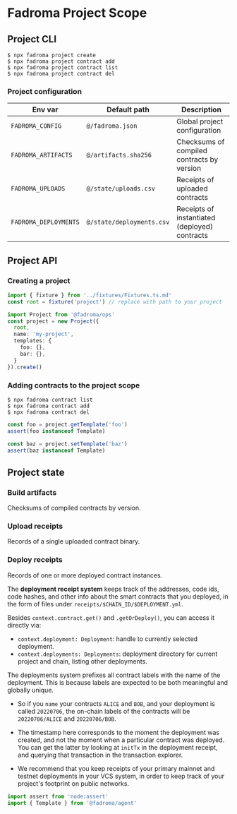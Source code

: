 # Fadroma Project Scope

## Project CLI

```shell
$ npx fadroma project create
$ npx fadroma project contract add
$ npx fadroma project contract list
$ npx fadroma project contract del
```

### Project configuration

|Env var|Default path|Description|
|-|-|-|
|`FADROMA_CONFIG`     |`@/fadroma.json`          |Global project configuration|
|`FADROMA_ARTIFACTS`  |`@/artifacts.sha256`      |Checksums of compiled contracts by version|
|`FADROMA_UPLOADS`    |`@/state/uploads.csv`     |Receipts of uploaded contracts|
|`FADROMA_DEPLOYMENTS`|`@/state/deployments.csv` |Receipts of instantiated (deployed) contracts|

## Project API

### Creating a project

```typescript
import { fixture } from '../fixtures/Fixtures.ts.md'
const root = fixture('project') // replace with path to your project

import Project from '@fadroma/ops'
const project = new Project({
  root,
  name: 'my-project',
  templates: {
    foo: {},
    bar: {},
  }
}).create()
```

### Adding contracts to the project scope

```shell
$ npx fadroma contract list
$ npx fadroma contract add
$ npx fadroma contract del
```

```typescript
const foo = project.getTemplate('foo')
assert(foo instanceof Template)

const baz = project.setTemplate('baz')
assert(baz instanceof Template)
```

## Project state

### Build artifacts

Checksums of compiled contracts by version.

### Upload receipts

Records of a single uploaded contract binary.

### Deploy receipts

Records of one or more deployed contract instances.

The **deployment receipt system** keeps track of the addresses, code ids, code hashes, and other
info about the smart contracts that you deployed, in the form of files under
`receipts/$CHAIN_ID/$DEPLOYMENT.yml`.

Besides `context.contract.get()` and `.getOrDeploy()`, you can access it directly via:
* `context.deployment: Deployment`: handle to currently selected deployment.
* `context.deployments: Deployments`: deployment directory for current project and chain,
  listing other deployments.

The deployments system prefixes all contract labels with the name of the deployment.
This is because labels are expected to be both meaningful and globally unique.

* So if you `name` your contracts `ALICE` and `BOB`, and your deployment is called `20220706`,
  the on-chain labels of the contracts will be `20220706/ALICE` and `20220706/BOB`.

* The timestamp here corresponds to the moment the deployment was created, and not the moment
  when a particular contract was deployed. You can get the latter by looking at `initTx` in the
  deployment receipt, and querying that transaction in the transaction explorer.

* We recommend that you keep receipts of your primary mainnet and testnet deployments in your
  VCS system, in order to keep track of your project's footprint on public networks.

```typescript
import assert from 'node:assert'
import { Template } from '@fadroma/agent'
```
